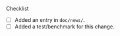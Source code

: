 <!--
Thank you for your pull request.
Below are a few things we ask you kindly to self-check. Remove checks that are not relevant and let us know if you need help with any of these.
-->
Checklist
* [ ] Added an entry in `doc/news/`. <!-- Copy the TEMPLATE.rst to mybranch.rst, fill in the relevant sections, delete the others. -->
* [ ] Added a test/benchmark for this change.

<!--
Please add any other relevant info below:
-->

